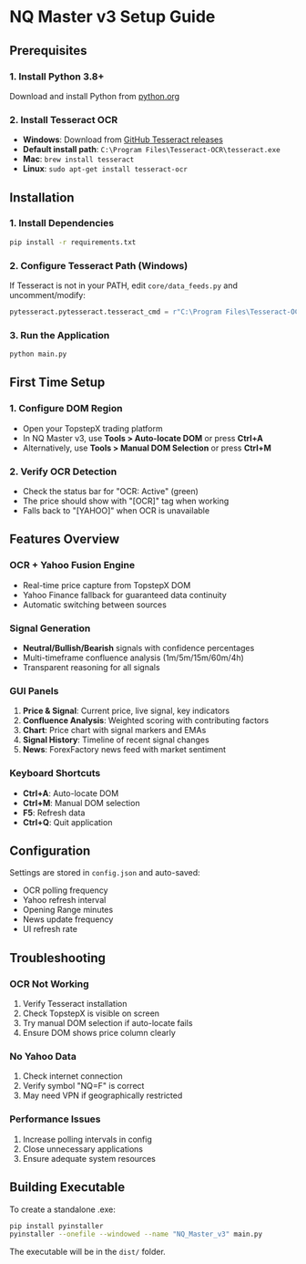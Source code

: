 # NQ Master v3 Setup Guide

## Prerequisites

### 1. Install Python 3.8+
Download and install Python from [python.org](https://python.org)

### 2. Install Tesseract OCR
- **Windows**: Download from [GitHub Tesseract releases](https://github.com/tesseract-ocr/tesseract/releases)
- **Default install path**: `C:\Program Files\Tesseract-OCR\tesseract.exe`
- **Mac**: `brew install tesseract`
- **Linux**: `sudo apt-get install tesseract-ocr`

## Installation

### 1. Install Dependencies
```bash
pip install -r requirements.txt
```

### 2. Configure Tesseract Path (Windows)
If Tesseract is not in your PATH, edit `core/data_feeds.py` and uncomment/modify:
```python
pytesseract.pytesseract.tesseract_cmd = r"C:\Program Files\Tesseract-OCR\tesseract.exe"
```

### 3. Run the Application
```bash
python main.py
```

## First Time Setup

### 1. Configure DOM Region
- Open your TopstepX trading platform
- In NQ Master v3, use **Tools > Auto-locate DOM** or press **Ctrl+A**
- Alternatively, use **Tools > Manual DOM Selection** or press **Ctrl+M**

### 2. Verify OCR Detection
- Check the status bar for "OCR: Active" (green)
- The price should show with "[OCR]" tag when working
- Falls back to "[YAHOO]" when OCR is unavailable

## Features Overview

### OCR + Yahoo Fusion Engine
- Real-time price capture from TopstepX DOM
- Yahoo Finance fallback for guaranteed data continuity
- Automatic switching between sources

### Signal Generation
- **Neutral/Bullish/Bearish** signals with confidence percentages
- Multi-timeframe confluence analysis (1m/5m/15m/60m/4h)
- Transparent reasoning for all signals

### GUI Panels
1. **Price & Signal**: Current price, live signal, key indicators
2. **Confluence Analysis**: Weighted scoring with contributing factors  
3. **Chart**: Price chart with signal markers and EMAs
4. **Signal History**: Timeline of recent signal changes
5. **News**: ForexFactory news feed with market sentiment

### Keyboard Shortcuts
- **Ctrl+A**: Auto-locate DOM
- **Ctrl+M**: Manual DOM selection  
- **F5**: Refresh data
- **Ctrl+Q**: Quit application

## Configuration

Settings are stored in `config.json` and auto-saved:
- OCR polling frequency
- Yahoo refresh interval
- Opening Range minutes
- News update frequency
- UI refresh rate

## Troubleshooting

### OCR Not Working
1. Verify Tesseract installation
2. Check TopstepX is visible on screen
3. Try manual DOM selection if auto-locate fails
4. Ensure DOM shows price column clearly

### No Yahoo Data
1. Check internet connection
2. Verify symbol "NQ=F" is correct
3. May need VPN if geographically restricted

### Performance Issues
1. Increase polling intervals in config
2. Close unnecessary applications
3. Ensure adequate system resources

## Building Executable

To create a standalone .exe:

```bash
pip install pyinstaller
pyinstaller --onefile --windowed --name "NQ_Master_v3" main.py
```

The executable will be in the `dist/` folder.
